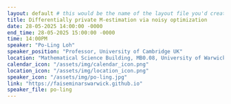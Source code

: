 ```yaml
---
layout: default # this would be the name of the layout file you'd create for events
title: Differentially private M-estimation via noisy optimization
date: 28-05-2025 14:00:00 -0000
end_time: 28-05-2025 15:00:00 -0000
time: 14:00PM
speaker: "Po-Ling Loh"
speaker_position: "Professor, University of Cambridge UK"
location: "Mathematical Science Building, MB0.08, University of Warwick, Coventry, UK"
calendar_icon: "/assets/img/calendar_icon.png"
location_icon: "/assets/img/location_icon.png"
speaker_icon: "/assets/img/po-ling.jpg"
link: "https://faiseminarswarwick.github.io"
speaker_file: po-ling
---
```


